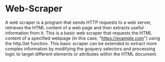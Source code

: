 # Web-Scraper
A web scraper is a program that sends HTTP requests to a web server, 
retrieves the HTML content of a web page and then extracts useful information from it.
This is a basic web scraper that requests the HTML content of a specified webpage (in this case, "https://example.com") using the http.Get function.
This basic scraper can be extended to extract more complex information by modifying the goquery selectors and processing logic to target different elements or attributes within the HTML document.

